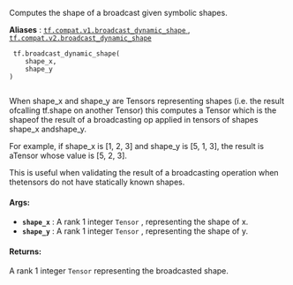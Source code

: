 Computes the shape of a broadcast given symbolic shapes.

**Aliases** : [ `tf.compat.v1.broadcast_dynamic_shape` ](/api_docs/python/tf/broadcast_dynamic_shape), [ `tf.compat.v2.broadcast_dynamic_shape` ](/api_docs/python/tf/broadcast_dynamic_shape)

```
 tf.broadcast_dynamic_shape(
    shape_x,
    shape_y
)
 
```

When shape_x and shape_y are Tensors representing shapes (i.e. the result ofcalling tf.shape on another Tensor) this computes a Tensor which is the shapeof the result of a broadcasting op applied in tensors of shapes shape_x andshape_y.

For example, if shape_x is [1, 2, 3] and shape_y is [5, 1, 3], the result is aTensor whose value is [5, 2, 3].

This is useful when validating the result of a broadcasting operation when thetensors do not have statically known shapes.

#### Args:
- **`shape_x`** : A rank 1 integer  `Tensor` , representing the shape of x.
- **`shape_y`** : A rank 1 integer  `Tensor` , representing the shape of y.


#### Returns:
A rank 1 integer  `Tensor`  representing the broadcasted shape.

